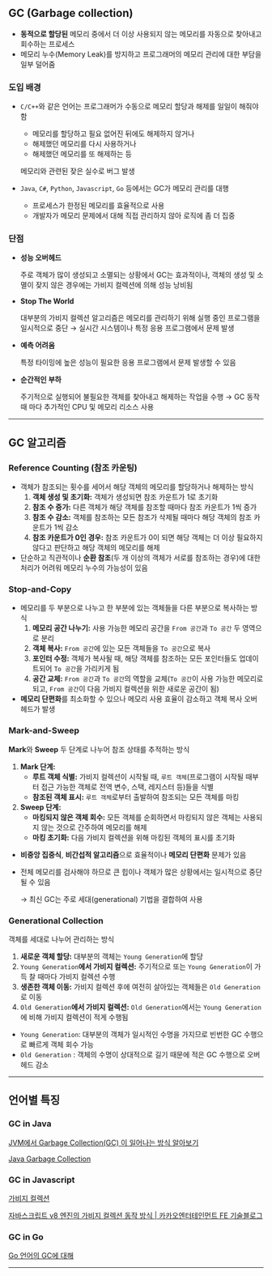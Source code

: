 ## GC (Garbage collection)

- **동적으로 할당된** 메모리 중에서 더 이상 사용되지 않는 메모리를 자동으로 찾아내고 회수하는 프로세스
- 메모리 누수(Memory Leak)를 방지하고 프로그래머의 메모리 관리에 대한 부담을 일부 덜어줌

### 도입 배경

- `C/C++`와 같은 언어는 프로그래머가 수동으로 메모리 할당과 해제를 일일이 해줘야 함
    - 메모리를 할당하고 필요 없어진 뒤에도 해제하지 않거나
    - 해제했던 메모리를 다시 사용하거나
    - 해제했던 메모리를 또 해제하는 등
    
    메모리와 관련된 잦은 실수로 버그 발생
    
- `Java`, `C#`, `Python`, `Javascript`, `Go` 등에서는 GC가 메모리 관리를 대행
    - 프로세스가 한정된 메모리를 효율적으로 사용
    - 개발자가 메모리 문제에서 대해 직접 관리하지 않아 로직에 좀 더 집중

### 단점

- **성능 오버헤드**
    
    주로 객체가 많이 생성되고 소멸되는 상황에서 GC는 효과적이나, 객체의 생성 및 소멸이 잦지 않은 경우에는 가비지 컬렉션에 의해 성능 낭비됨
    
- **Stop The World**
    
    대부분의 가비지 컬렉션 알고리즘은 메모리를 관리하기 위해 실행 중인 프로그램을 일시적으로 중단 → 실시간 시스템이나 특정 응용 프로그램에서 문제 발생
    
- **예측 어려움**
    
    특정 타이밍에 높은 성능이 필요한 응용 프로그램에서 문제 발생할 수 있음
    
- **순간적인 부하**
    
    주기적으로 실행되어 불필요한 객체를 찾아내고 해제하는 작업을 수행 → GC 동작 때 마다 추가적인 CPU 및 메모리 리소스 사용
    

---

## GC 알고리즘

### Reference Counting (참조 카운팅)

- 객체가 참조되는 횟수를 세어서 해당 객체의 메모리를 할당하거나 해제하는 방식
    1. **객체 생성 및 초기화:** 객체가 생성되면 참조 카운트가 1로 초기화
    2. **참조 수 증가:** 다른 객체가 해당 객체를 참조할 때마다 참조 카운트가 1씩 증가
    3. **참조 수 감소:** 객체를 참조하는 모든 참조가 삭제될 때마다 해당 객체의 참조 카운트가 1씩 감소
    4. **참조 카운트가 0인 경우:** 참조 카운트가 0이 되면 해당 객체는 더 이상 필요하지 않다고 판단하고 해당 객체의 메모리를 해제
- 단순하고 직관적이나 **순환 참조**(두 개 이상의 객체가 서로를 참조하는 경우)에 대한 처리가 어려워 메모리 누수의 가능성이 있음

### Stop-and-Copy

- 메모리를 두 부분으로 나누고 한 부분에 있는 객체들을 다른 부분으로 복사하는 방식
    1. **메모리 공간 나누기:** 사용 가능한 메모리 공간을 `From 공간`과 `To 공간` 두 영역으로 분리
    2. **객체 복사:** `From 공간`에 있는 모든 객체들을 `To 공간`으로 복사
    3. **포인터 수정:** 객체가 복사될 때, 해당 객체를 참조하는 모든 포인터들도 업데이트되어 `To 공간`을 가리키게 됨
    4. **공간 교체:** `From 공간`과 `To 공간`의 역할을 교체(`To 공간`이 사용 가능한 메모리로 되고, `From 공간`이 다음 가비지 컬렉션을 위한 새로운 공간이 됨)
- **메모리 단편화**를 최소화할 수 있으나 메모리 사용 효율이 감소하고 객체 복사 오버헤드가 발생

### Mark-and-Sweep

**Mark**와 **Sweep** 두 단계로 나누어 참조 상태를 추적하는 방식

1. **Mark 단계:**
    - **루트 객체 식별:** 가비지 컬렉션이 시작될 때, `루트 객체`(프로그램이 시작될 때부터 접근 가능한 객체로 전역 변수, 스택, 레지스터 등)들을 식별
    - **참조된 객체 표시:** `루트 객체`로부터 출발하여 참조되는 모든 객체를 마킹
2. **Sweep 단계:**
    - **마킹되지 않은 객체 회수:** 모든 객체를 순회하면서 마킹되지 않은 객체는 사용되지 않는 것으로 간주하여 메모리를 해제
    - **마킹 초기화:** 다음 가비지 컬렉션을 위해 마킹된 객체의 표시를 초기화
- **비중앙 집중식**, **비간섭적 알고리즘**으로 효율적이나 **메모리 단편화** 문제가 있음
- 전체 메모리를 검사해야 하므로 큰 힙이나 객체가 많은 상황에서는 일시적으로 중단될 수 있음
    
    → 최신 GC는 주로 세대(generational) 기법을 결합하여 사용
    

### **Generational Collection**

객체를 세대로 나누어 관리하는 방식

1. **새로운 객체 할당:** 대부분의 객체는 `Young Generation`에 할당
2. `Young Generation`**에서 가비지 컬렉션:** 주기적으로 또는 `Young Generation`이 가득 찰 때마다 가비지 컬렉션 수행
3. **생존한 객체 이동:** 가비지 컬렉션 후에 여전히 살아있는 객체들은 `Old Generation`로 이동
4. `Old Generation`**에서 가비지 컬렉션:** `Old Generation`에서는 `Young Generation`에 비해 가비지 컬렉션이 적게 수행됨
- `Young Generation`: 대부분의 객체가 일시적인 수명을 가지므로 빈번한 GC 수행으로 빠르게 객체 회수 가능
- `Old Generation` : 객체의 수명이 상대적으로 길기 때문에 적은 GC 수행으로 오버헤드 감소

---

## 언어별 특징

### GC in Java

[JVM에서 Garbage Collection(GC) 이 일어나는 방식 알아보기](https://kotlinworld.com/340)

[Java Garbage Collection](https://d2.naver.com/helloworld/1329)

### GC in Javascript

[가비지 컬렉션](https://ko.javascript.info/garbage-collection)

[자바스크립트 v8 엔진의 가비지 컬렉션 동작 방식 | 카카오엔터테인먼트 FE 기술블로그](https://fe-developers.kakaoent.com/2022/220519-garbage-collection/)

### GC in Go

[Go 언어의 GC에 대해](https://engineering.linecorp.com/ko/blog/go-gc)

---

